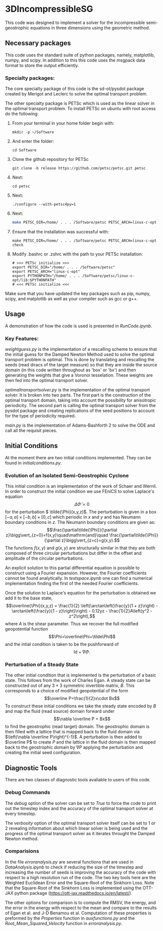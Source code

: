 # 3DIncompressibleSG

This code was designed to implement a solver for the incompressible semi-geostrophic equations in three dimensions using the geometric method. 

## Necessary packages

This code uses the standard suite of python packages, namely, matplotlib, numpy, and scipy. In addition to this this code uses the msgpack data format to store the output efficiently. 

### Specialty packages:

The core specialty package of this code is the sd-ot/pysdot package created by Merigot and Leclerc to solve the optimal transport problem.

The other specialty package is PETSc which is used as the linear solver in the optimal transport problem. To install PETSc on ubuntu with root access do the following:
1. From your terminal in your home folder begin with:
    ~~~
    mkdir -p ~/Software
    ~~~
2. And enter the folder: 
    ~~~
    cd Software
    ~~~
3. Clone the github repository for PETSc
    ~~~
    git clone -b release https://github.com/petsc/petsc.git petsc
    ~~~
4. Next:
    ~~~
    cd petsc
    ~~~
5. Next:
    ~~~
    ./configure --with-petsc4py=1
    ~~~
6. Next:
    ~~~bash
    make PETSC_DIR=/home/ . . . /Software/petsc PETSC_ARCH=linux-c-opt all
    ~~~
7. Ensure that the installation was successful with:
    ~~~
    make PETSC_DIR=/home/ . . . /Software/petsc PETSC_ARCH=linux-c-opt check
    ~~~
8. Modify .bashrc or .zshrc with the path to your PETSc installation:
    ~~~
    # >>> PETSc initialize >>>
    export PETSC_DIR="/home/ . . . /Software/petsc"
    export PETSC_ARCH="linux-c-opt"
    export PYTHONPATH="/home/ . . . /Software/petsc/linux-c-opt/lib:$PYTHONPATH"
    # <<< PETSc initialize <<<
    ~~~

Make sure that you have updated the key packages such as pip, numpy, scipy, and matplotlib as well as your compiler such as gcc or g++.

## Usage

A demonstration of how the code is used is presented in _RunCode.ipynb_. 

### Key Features:

_weightguess.py_ is the implementation of a rescalling scheme to ensure that the initial guess for the Damped Newton Method used to solve the optimal transport problem is optimal. This is done by translating and rescalling the seeds (read diracs of the target measure) so that they are inside the source domain (in this code written throughout as 'box' or 'bx') and then generating the weights that give a Voronoi tesselation. These weights are then fed into the optimal transport solver. 

_optimaltransportsolver.py_ is the implementation of the optimal transport solver. It is broken into two parts. The first part is the construction of the optimal transport domain, taking into account the possibility for anisotropic periodicity. The second part is calling the optimal transport solver from the pysdot package and creating replications of the seed positions to account for the type of periodicity required. 

_main.py_ is the implementation of Adams-Bashforth 2 to solve the ODE and call all the requisit pieces. 

## Initial Conditions

At the moment there are two initial conditions implemented. They can be found in _initialconditions.py_.

### Evolution of an Isolated Semi-Geostrophic Cyclone

This initial condition is an implementation of the work of Schaer and Wernli. In order to construct the initial condition we use FEniCS to solve Laplace's equation
$$\Delta \tilde{\Phi}=0$$
for the perturbation $ \tilde{\Phi}(x,y,z)$. The perturbation is given in a box $[-a,a]\times[-b,b]\times[0,c]$ which periodic in $x$ and $y$ and has Neumann boundary conditions in $z$. The Neumann boundary conditions are given as:
$$\frac{\partial\tilde{\Phi}}{\partial z}\bigg\vert_{z=0}=f(x,y)\quad\mathrm{and}\quad \frac{\partial\tilde{\Phi}}{\partial z}\bigg\vert_{z=c}=g(x,y).$$
The functions $f(x,y)$ and $g(x,y)$ are structurally similar in that they are both composed of three circular perturbations but differ in the offset and amplitude of the circular perturbations.

An explicit solution to this partial differential equation is possible to construct using a Fourier expansion. However, the Fourier coefficients cannot be found analytically. In _testspace.ipynb_ one can find a numerical implementation finding the first of the needed Fourier coefficients. 

Once the solution to Laplace's equation for the perturbation is obtained we add it to the base state,
$$\overline{\Phi}(x,y,z) = \frac{1}{2} \left(\arctan\left(\frac{y}{1 + z}\right) - \arctan\left(\frac{y}{1 - z}\right)\right) - 0.12yz - \frac{1}{2}A\left(y^2 - z^2\right),$$
where $A$ is the shear parameter. Thus we recover the full modified geopotential function
$$\Phi=\overline\Phi+\tilde\Phi$$
and the intial condition is taken to be the pushforward of
$$\text{Id}+\nabla\Phi.$$

### Perturbation of a Steady State

The other initial condition that is implemented is the perturbation of a basic state. This follows from the work of Charles Egan. A steady state can be constructed out of any $3\times3$ symmetric invertible matrix, $B$. This corresponds to a choice of modified geopotential of the form 
$$\overline P=\frac{1}{2}x\cdot Bx$$
To construct these initial conditions we take the steady state encoded by $B$ and map the fluid (read source) domain forward under
$$\nabla \overline P = Bx$$
to find the geostrophic (read target) domain. The geostrophic domain is then filled with a lattice that is mapped back to the fluid domain via $\left(\nabla \overline P\right)^{-1}$. A perturbation is then added to $\overline P$ to create $P$ and the lattice in the fluid domain is then mapped back to the geostrophic domain by $\nabla P$ applying the perturbation and creating the initial seed configuration. 

## Diagnostic Tools

There are two classes of diagnostic tools avaliable to users of this code. 

### Debug Commands

The _debug_ option of the solver can be set to _True_ to force the code to print out the timestep index and the accuracy of the optimal transport solver at every timestep.

The _verbosity_ option of the optimal transport solver itself can be set to 1 or 2 revealing information about which linear solver is being used and the progress of the optimal transport solver as it iterates throught the Damped Newton method.

### Comparisions

In the file _erroranalysis.py_ are several functions that are used in _DataAnalysis.ipynb_ to check if reducing the size of the timestep and increasing the number of seeds is improving the accuracy of the code with respect to a high resolution run of the code. The two key tools here are the Weighted Euclidean Error and the Square-Root of the Sinkhorn Loss. Note that the Square-Root of the Sinkhorn Loss is implemented using the OTT-JAX python package (https://ott-jax.readthedocs.io/en/latest/). 

The other options for comparison is to compute the RMSV, the energy, and the error in the energy with respect to the mean and compare to the results of Egan et al. and J-D Benamou et al. Computation of these properties is preformed by the _Properties_ function in _auxfunctions.py_ and the _Root_Mean_Squared_Velocity_ function in _erroranalysis.py_.